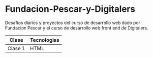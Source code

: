 # Fundacion-Pescar-y-Digitalers
Desafios diarios y proyectos del curso de desarrollo web dado por Fundacion Pescar y el curso de desarrollo web front end de Digitalers.

|  Clase  |Tecnologias|
|---------|-----------|
|Clase 1|HTML|

